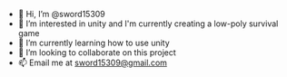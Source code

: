 - 👋 Hi, I’m @sword15309
- 👀 I’m interested in unity and I'm currently creating a low-poly survival game
- 🌱 I’m currently learning how to use unity
- 💞️ I’m looking to collaborate on this project
- 📫 Email me at sword15309@gmail.com

<!---
sword15309/sword15309 is a ✨ special ✨ repository because its `README.md` (this file) appears on your GitHub profile.
You can click the Preview link to take a look at your changes.
--->
